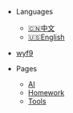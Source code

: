 - Languages
  - [:cn:中文](/)
  - [:us:English](en-us/)

- [wyf9](/wyf9/)

- Pages
  - [AI](/ai/)
  - [Homework](/homework/)
  - [Tools](/tool/)